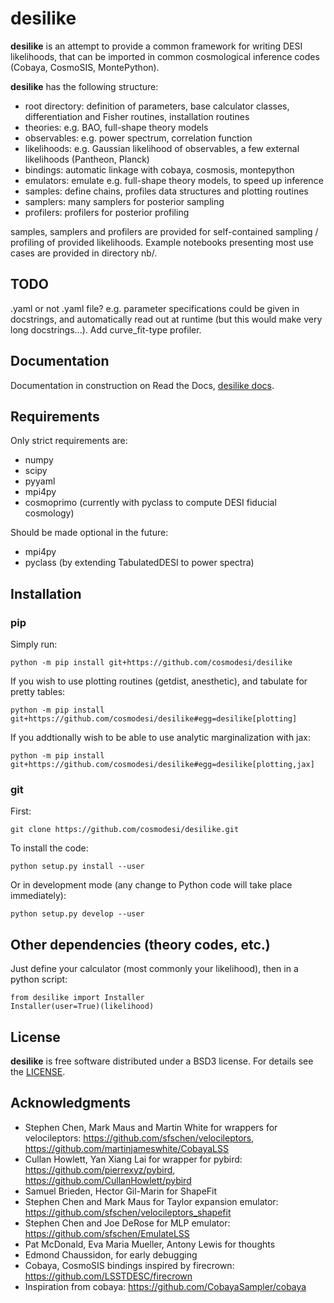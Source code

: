 # desilike

**desilike** is an attempt to provide a common framework for writing DESI likelihoods,
that can be imported in common cosmological inference codes (Cobaya, CosmoSIS, MontePython).

**desilike** has the following structure:

  - root directory: definition of parameters, base calculator classes, differentiation and Fisher routines, installation routines
  - theories: e.g. BAO, full-shape theory models
  - observables: e.g. power spectrum, correlation function
  - likelihoods: e.g. Gaussian likelihood of observables, a few external likelihoods (Pantheon, Planck)
  - bindings: automatic linkage with cobaya, cosmosis, montepython
  - emulators: emulate e.g. full-shape theory models, to speed up inference
  - samples: define chains, profiles data structures and plotting routines
  - samplers: many samplers for posterior sampling
  - profilers: profilers for posterior profiling

samples, samplers and profilers are provided for self-contained sampling / profiling of provided likelihoods.
Example notebooks presenting most use cases are provided in directory nb/.

## TODO

.yaml or not .yaml file? e.g. parameter specifications could be given in docstrings, and automatically read out at runtime
(but this would make very long docstrings...).
Add curve_fit-type profiler.

## Documentation

Documentation in construction on Read the Docs, [desilike docs](https://desilike.readthedocs.io/).

## Requirements

Only strict requirements are:

  - numpy
  - scipy
  - pyyaml
  - mpi4py
  - cosmoprimo (currently with pyclass to compute DESI fiducial cosmology)

Should be made optional in the future:
  - mpi4py
  - pyclass (by extending TabulatedDESI to power spectra)

## Installation

### pip

Simply run:
```
python -m pip install git+https://github.com/cosmodesi/desilike
```
If you wish to use plotting routines (getdist, anesthetic), and tabulate for pretty tables:
```
python -m pip install git+https://github.com/cosmodesi/desilike#egg=desilike[plotting]
```
If you addtionally wish to be able to use analytic marginalization with jax:
```
python -m pip install git+https://github.com/cosmodesi/desilike#egg=desilike[plotting,jax]
```

### git

First:
```
git clone https://github.com/cosmodesi/desilike.git
```
To install the code:
```
python setup.py install --user
```
Or in development mode (any change to Python code will take place immediately):
```
python setup.py develop --user
```

## Other dependencies (theory codes, etc.)

Just define your calculator (most commonly your likelihood), then in a python script:
```
from desilike import Installer
Installer(user=True)(likelihood)
```
## License

**desilike** is free software distributed under a BSD3 license. For details see the [LICENSE](https://github.com/cosmodesi/desilike/blob/main/LICENSE).


## Acknowledgments

- Stephen Chen, Mark Maus and Martin White for wrappers for velocileptors: https://github.com/sfschen/velocileptors, https://github.com/martinjameswhite/CobayaLSS
- Cullan Howlett, Yan Xiang Lai for wrapper for pybird: https://github.com/pierrexyz/pybird, https://github.com/CullanHowlett/pybird
- Samuel Brieden, Hector Gil-Marin for ShapeFit
- Stephen Chen and Mark Maus for Taylor expansion emulator: https://github.com/sfschen/velocileptors_shapefit
- Stephen Chen and Joe DeRose for MLP emulator: https://github.com/sfschen/EmulateLSS
- Pat McDonald, Eva Maria Mueller, Antony Lewis for thoughts
- Edmond Chaussidon, for early debugging
- Cobaya, CosmoSIS bindings inspired by firecrown: https://github.com/LSSTDESC/firecrown
- Inspiration from cobaya: https://github.com/CobayaSampler/cobaya